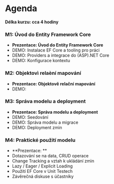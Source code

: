 # Agenda

**Délka kurzu: cca 4 hodiny**

### M1: Úvod do Entity Framework Core

- **Prezentace: Úvod do Entity Framework Core**
- DEMO: Instalace EF Core a tooling pro práci
- DEMO: Providers a integrace do (ASP).NET Core
- DEMO: Konfigurace kontextu


### M2: Objektovì relaèní mapování

- **Prezentace: Objektově relační mapování**
- DEMO: 


### M3: Správa modelu a deployment

- **Prezentace: Správa modelu a deployment**
- DEMO: Seedování
- DEMO: Správa modelu a migrace
- DEMO: Deployment zmìn


### M4: Praktické použití modelu

- **Prezentace: **
- Dotazování se na data, CRUD operace
- Change Tracking a vztah k ukládání zmìn
- Lazy / Eager / Explicit Loading
- Použití EF Core v Unit Testech
- Závěrečná diskuse s účastníky
